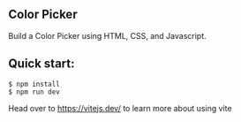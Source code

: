 ## Color Picker

Build a Color Picker using HTML, CSS, and Javascript.

## Quick start:

```
$ npm install
$ npm run dev
```

Head over to https://vitejs.dev/ to learn more about using vite